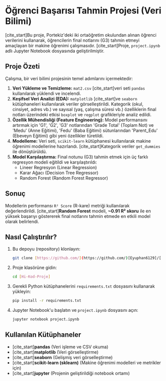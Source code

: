 # Öğrenci Başarısı Tahmin Projesi (Veri Bilimi)

[cite_start]Bu proje, Portekiz'deki iki ortaöğretim okulundan alınan öğrenci verilerini  kullanarak, öğrencilerin final notlarını (G3) tahmin etmeyi amaçlayan bir makine öğrenimi çalışmasıdır. [cite_start]Proje, `project.ipynb`  adlı Jupyter Notebook dosyasında geliştirilmiştir.

##  Proje Özeti

Çalışma, bir veri bilimi projesinin temel adımlarını içermektedir:
1.  **Veri Yükleme ve Temizleme:** `mat2.csv`  [cite_start]veri seti `pandas`  kullanılarak yüklendi ve incelendi.
2.  **Keşifsel Veri Analizi (EDA):** `matplotlib`  [cite_start]ve `seaborn`  kütüphaneleri kullanılarak veriler görselleştirildi. Kategorik (okul, cinsiyet, adres vb.) ve sayısal (yaş, çalışma süresi vb.) özelliklerin final notları üzerindeki etkisi `boxplot` ve `regplot` grafikleriyle analiz edildi.
3.  **Özellik Mühendisliği (Feature Engineering):** Model performansını artırmak için 'G1', 'G2', 'G3' notlarından 'Grade Total' (Toplam Not) ve 'Medu' (Anne Eğitimi), 'Fedu' (Baba Eğitimi) sütunlarından 'Parent_Edu' (Ebeveyn Eğitimi)  gibi yeni özellikler türetildi.
4.  **Modelleme:** Veri seti, `scikit-learn`  kütüphanesi kullanılarak makine öğrenimi modellerine hazırlandı. [cite_start]Kategorik veriler `get_dummies`  ile dönüştürüldü.
5.  **Model Karşılaştırma:** Final notunu (G3) tahmin etmek için üç farklı regresyon modeli eğitildi ve karşılaştırıldı:
    * Lineer Regresyon (Linear Regression) 
    * Karar Ağacı (Decision Tree Regressor) 
    * Random Forest (Random Forest Regressor) 

##  Sonuç

Modellerin performansı `R² Score` (R-kare) metriği kullanılarak değerlendirildi. [cite_start]**Random Forest** modeli, **~0.91 R² skoru**  ile en yüksek başarıyı göstererek final notlarını tahmin etmede en etkili model olarak belirlendi.

##  Nasıl Çalıştırılır?

1.  Bu depoyu (repository) klonlayın:
    ```sh
    git clone [https://github.com/](https://github.com/)[Eyuphan6129]/[Hi-Kod-Proje].git
    ```
2.  Proje klasörüne gidin:
    ```sh
    cd [Hi-Kod-Proje]
    ```
3.  Gerekli Python kütüphanelerini `requirements.txt` dosyasını kullanarak yükleyin:
    ```sh
    pip install -r requirements.txt
    ```
4.  Jupyter Notebook'u başlatın ve `project.ipynb`  dosyasını açın:
    ```sh
    jupyter notebook project.ipynb
    ```

##  Kullanılan Kütüphaneler

* [cite_start]**pandas**  (Veri işleme ve CSV okuma)
* [cite_start]**matplotlib**  (Veri görselleştirme)
* [cite_start]**seaborn**  (Gelişmiş veri görselleştirme)
* [cite_start]**scikit-learn (sklearn)**  (Makine öğrenimi modelleri ve metrikler için)
* [cite_start]**jupyter**  (Projenin geliştirildiği notebook ortamı)
